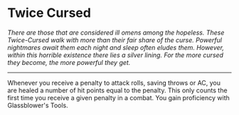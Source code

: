 Twice Cursed
============

_There are those that are considered ill omens among the hopeless. These Twice-Cursed walk with more than their fair share of the curse. Powerful nightmares await them each night and sleep often eludes them. However, within this horrible existence there lies a silver lining. For the more cursed they become, the more powerful they get._

* * *

Whenever you receive a penalty to attack rolls, saving throws or AC, you are healed a number of hit points equal to the penalty. This only counts the first time you receive a given penalty in a combat.  You gain proficiency with Glassblower's Tools.

